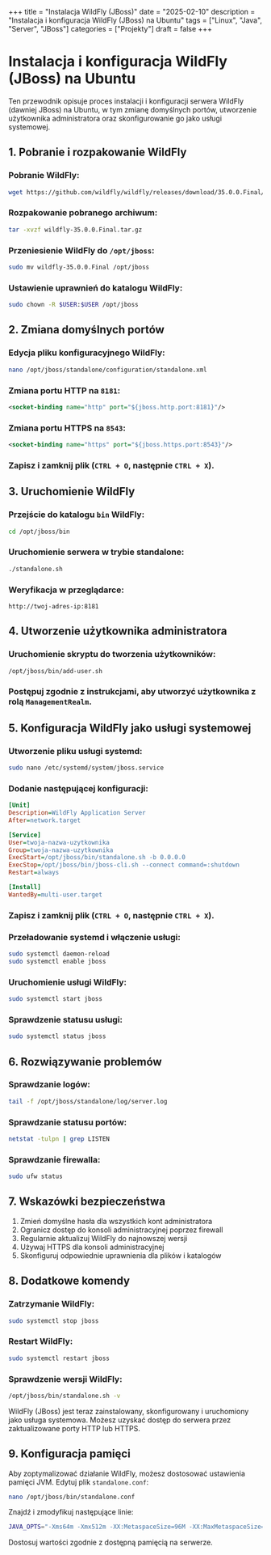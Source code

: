 +++
title = "Instalacja WildFly (JBoss)"
date = "2025-02-10"
description = "Instalacja i konfiguracja WildFly (JBoss) na Ubuntu"
tags = ["Linux", "Java", "Server", "JBoss"]
categories = ["Projekty"]
draft = false
+++

# Instalacja i konfiguracja WildFly (JBoss) na Ubuntu

Ten przewodnik opisuje proces instalacji i konfiguracji serwera WildFly (dawniej JBoss) na Ubuntu, w tym zmianę domyślnych portów, utworzenie użytkownika administratora oraz skonfigurowanie go jako usługi systemowej.

## 1. Pobranie i rozpakowanie WildFly

### Pobranie WildFly:
```bash
wget https://github.com/wildfly/wildfly/releases/download/35.0.0.Final/wildfly-35.0.0.Final.tar.gz
```

### Rozpakowanie pobranego archiwum:
```bash
tar -xvzf wildfly-35.0.0.Final.tar.gz
```

### Przeniesienie WildFly do `/opt/jboss`:
```bash
sudo mv wildfly-35.0.0.Final /opt/jboss
```

### Ustawienie uprawnień do katalogu WildFly:
```bash
sudo chown -R $USER:$USER /opt/jboss
```

## 2. Zmiana domyślnych portów

### Edycja pliku konfiguracyjnego WildFly:
```bash
nano /opt/jboss/standalone/configuration/standalone.xml
```

### Zmiana portu HTTP na `8181`:
```xml
<socket-binding name="http" port="${jboss.http.port:8181}"/>
```

### Zmiana portu HTTPS na `8543`:
```xml
<socket-binding name="https" port="${jboss.https.port:8543}"/>
```

### Zapisz i zamknij plik (`CTRL + O`, następnie `CTRL + X`).

## 3. Uruchomienie WildFly

### Przejście do katalogu `bin` WildFly:
```bash
cd /opt/jboss/bin
```

### Uruchomienie serwera w trybie standalone:
```bash
./standalone.sh
```

### Weryfikacja w przeglądarce:
```
http://twoj-adres-ip:8181
```

## 4. Utworzenie użytkownika administratora

### Uruchomienie skryptu do tworzenia użytkowników:
```bash
/opt/jboss/bin/add-user.sh
```

### Postępuj zgodnie z instrukcjami, aby utworzyć użytkownika z rolą `ManagementRealm`.

## 5. Konfiguracja WildFly jako usługi systemowej

### Utworzenie pliku usługi systemd:
```bash
sudo nano /etc/systemd/system/jboss.service
```

### Dodanie następującej konfiguracji:
```ini
[Unit]
Description=WildFly Application Server
After=network.target

[Service]
User=twoja-nazwa-uzytkownika
Group=twoja-nazwa-uzytkownika
ExecStart=/opt/jboss/bin/standalone.sh -b 0.0.0.0
ExecStop=/opt/jboss/bin/jboss-cli.sh --connect command=:shutdown
Restart=always

[Install]
WantedBy=multi-user.target
```

### Zapisz i zamknij plik (`CTRL + O`, następnie `CTRL + X`).

### Przeładowanie systemd i włączenie usługi:
```bash
sudo systemctl daemon-reload
sudo systemctl enable jboss
```

### Uruchomienie usługi WildFly:
```bash
sudo systemctl start jboss
```

### Sprawdzenie statusu usługi:
```bash
sudo systemctl status jboss
```

## 6. Rozwiązywanie problemów

### Sprawdzanie logów:
```bash
tail -f /opt/jboss/standalone/log/server.log
```

### Sprawdzanie statusu portów:
```bash
netstat -tulpn | grep LISTEN
```

### Sprawdzanie firewalla:
```bash
sudo ufw status
```

## 7. Wskazówki bezpieczeństwa

1. Zmień domyślne hasła dla wszystkich kont administratora
2. Ogranicz dostęp do konsoli administracyjnej poprzez firewall
3. Regularnie aktualizuj WildFly do najnowszej wersji
4. Używaj HTTPS dla konsoli administracyjnej
5. Skonfiguruj odpowiednie uprawnienia dla plików i katalogów

## 8. Dodatkowe komendy

### Zatrzymanie WildFly:
```bash
sudo systemctl stop jboss
```

### Restart WildFly:
```bash
sudo systemctl restart jboss
```

### Sprawdzenie wersji WildFly:
```bash
/opt/jboss/bin/standalone.sh -v
```

WildFly (JBoss) jest teraz zainstalowany, skonfigurowany i uruchomiony jako usługa systemowa. Możesz uzyskać dostęp do serwera przez zaktualizowane porty HTTP lub HTTPS.

## 9. Konfiguracja pamięci

Aby zoptymalizować działanie WildFly, możesz dostosować ustawienia pamięci JVM. Edytuj plik `standalone.conf`:

```bash
nano /opt/jboss/bin/standalone.conf
```

Znajdź i zmodyfikuj następujące linie:

```bash
JAVA_OPTS="-Xms64m -Xmx512m -XX:MetaspaceSize=96M -XX:MaxMetaspaceSize=256m"
```

Dostosuj wartości zgodnie z dostępną pamięcią na serwerze.
